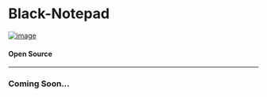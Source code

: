 # Black-Notepad
[![image](https://user-images.githubusercontent.com/78996423/146581206-1cce5795-96dc-484f-aacd-e0b1123f773d.png)](https://github.com/black-software-Com/Black-Notepad)

#### Open Source
<hr>

### Coming Soon...
<br>
